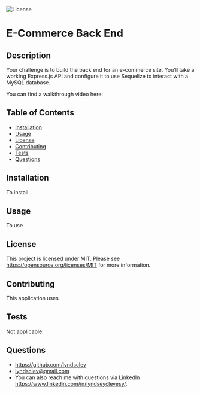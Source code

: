 
![License](https://img.shields.io/badge/License-MIT-blue.svg)

# E-Commerce Back End

## Description
Your challenge is to build the back end for an e-commerce site. You’ll take a working Express.js API and configure it to use Sequelize to interact with a MySQL database.

You can find a walkthrough video here: 

## Table of Contents
* [Installation](#installation)
* [Usage](#usage)
* [License](#license)
* [Contributing](#contributing)
* [Tests](#tests)
* [Questions](#questions)

## Installation 
To install 

## Usage
To use 

## License 
This project is licensed under MIT. Please see https://opensource.org/licenses/MIT for more information.

## Contributing
This application uses 

## Tests
Not applicable.

## Questions 
* https://github.com/lyndsclev
* lyndsclev@gmail.com
* You can also reach me with questions via LinkedIn https://www.linkedin.com/in/lyndseyclevesy/. 

